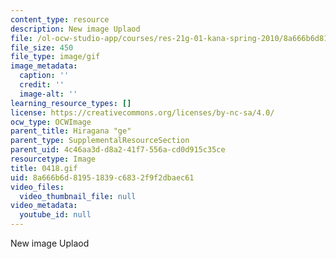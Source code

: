 ```yaml
---
content_type: resource
description: New image Uplaod
file: /ol-ocw-studio-app/courses/res-21g-01-kana-spring-2010/8a666b6d81951839c6832f9f2dbaec61_0418.gif
file_size: 450
file_type: image/gif
image_metadata:
  caption: ''
  credit: ''
  image-alt: ''
learning_resource_types: []
license: https://creativecommons.org/licenses/by-nc-sa/4.0/
ocw_type: OCWImage
parent_title: Hiragana "ge"
parent_type: SupplementalResourceSection
parent_uid: 4c46aa3d-d8a2-41f7-556a-cd0d915c35ce
resourcetype: Image
title: 0418.gif
uid: 8a666b6d-8195-1839-c683-2f9f2dbaec61
video_files:
  video_thumbnail_file: null
video_metadata:
  youtube_id: null
---
```

New image Uplaod
